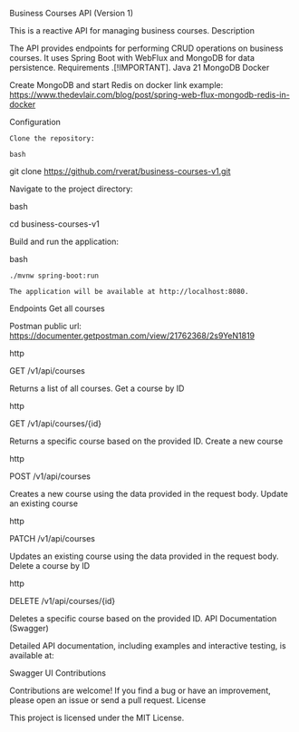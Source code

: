 Business Courses API (Version 1)

This is a reactive API for managing business courses.
Description

The API provides endpoints for performing CRUD operations on business courses. It uses Spring Boot with WebFlux and MongoDB for data persistence.
Requirements
.[!IMPORTANT].
    Java 21
    MongoDB
    Docker

Create MongoDB and start Redis on docker link example:
 https://www.thedevlair.com/blog/post/spring-web-flux-mongodb-redis-in-docker


Configuration

    Clone the repository:

    bash

git clone https://github.com/rverat/business-courses-v1.git

Navigate to the project directory:

bash

cd business-courses-v1

Build and run the application:

bash

    ./mvnw spring-boot:run

    The application will be available at http://localhost:8080.

Endpoints
Get all courses

Postman public url: https://documenter.getpostman.com/view/21762368/2s9YeN1819

http

GET /v1/api/courses

Returns a list of all courses.
Get a course by ID

http

GET /v1/api/courses/{id}

Returns a specific course based on the provided ID.
Create a new course

http

POST /v1/api/courses

Creates a new course using the data provided in the request body.
Update an existing course

http

PATCH /v1/api/courses

Updates an existing course using the data provided in the request body.
Delete a course by ID

http

DELETE /v1/api/courses/{id}

Deletes a specific course based on the provided ID.
API Documentation (Swagger)

Detailed API documentation, including examples and interactive testing, is available at:

Swagger UI
Contributions

Contributions are welcome! If you find a bug or have an improvement, please open an issue or send a pull request.
License

This project is licensed under the MIT License.